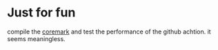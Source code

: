 # Just for fun
  compile the [coremark](https://github.com/eembc/coremark) and test the performance of the github achtion.
  it seems meaningless.
